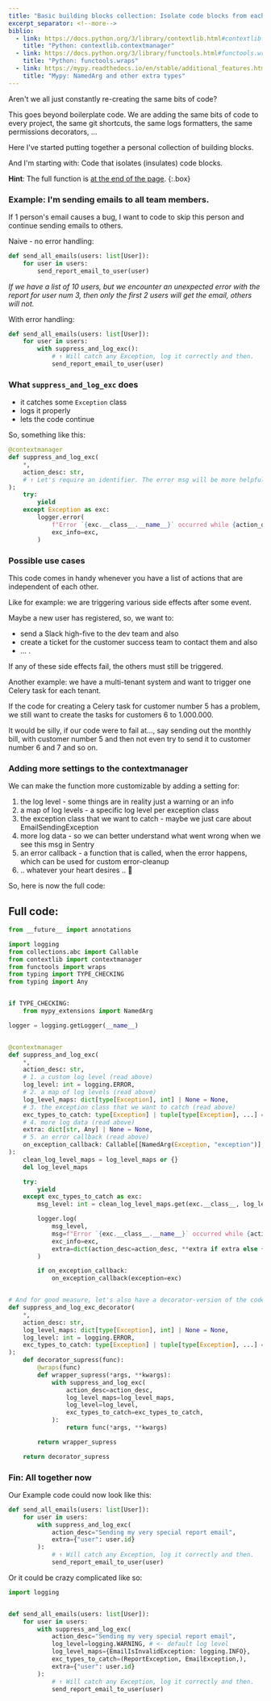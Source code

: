 ```yaml
---
title: "Basic building blocks collection: Isolate code blocks from each other?"
excerpt_separator: <!--more-->
biblio:
  - link: https://docs.python.org/3/library/contextlib.html#contextlib.contextmanager
    title: "Python: contextlib.contextmanager"
  - link: https://docs.python.org/3/library/functools.html#functools.wraps
    title: "Python: functools.wraps"
  - link: https://mypy.readthedocs.io/en/stable/additional_features.html#extended-callable-types
    title: "Mypy: NamedArg and other extra types"
---
```


Aren't we all just constantly re-creating the same bits of code?

This goes beyond boilerplate code. We are adding the same bits of code to every project, the same 
git shortcuts, the same logs formatters, the same permissions decorators, ... 

Here I've started putting together a personal collection of building blocks. 

And I'm starting with: Code that isolates (insulates) code blocks. 

<!--more-->

**Hint**: The full function is [at the end of the page](#full-code).
{:.box}

### Example: I'm sending emails to all team members. 

If 1 person's email causes a bug, I want to code to skip this person and continue sending emails to others.

Naive - no error handling:
```python
def send_all_emails(users: list[User]):
    for user in users:
        send_report_email_to_user(user)
```
*If we have a list of 10 users, but we encounter an unexpected error
with the report for user num 3, then only the first 2 users will get the email, others will not.*

With error handling:
```python
def send_all_emails(users: list[User]):
    for user in users:
        with suppress_and_log_exc():
            # ↑ Will catch any Exception, log it correctly and then. 
            send_report_email_to_user(user)
```

### What `suppress_and_log_exc` does

- it catches some `Exception` class
- logs it properly
- lets the code continue

So, something like this:

```python
@contextmanager
def suppress_and_log_exc(
    *,
    action_desc: str,
    # ↑ Let's require an identifier. The error msg will be more helpful this way.
):
    try:
        yield
    except Exception as exc:
        logger.error(
            f"Error `{exc.__class__.__name__}` occurred while {action_desc}",
            exc_info=exc,
        )
```

### Possible use cases

This code comes in handy whenever you have a list of actions that are independent of each other.

Like for example: we are triggering various side effects after some event.

Maybe a new user has registered, so, we want to:
- send a Slack high-five to the dev team and also 
- create a ticket for the customer success team to contact them and also 
- ... . 

If any of these side effects fail, the others must still be triggered.

Another example: we have a multi-tenant system and want to trigger one Celery task for each tenant.

If the code for creating a Celery task for customer number 5 has a problem, we still want to create the tasks for customers 6 to 1.000.000. 

It would be silly, if our code were to fail at...,  say sending out the monthly bill, with customer number 5 and then not even try to send it to customer number 6 and 7 and so on. 


### Adding more settings to the contextmanager

We can make the function more customizable by adding a setting for:
1. the log level - some things are in reality just a warning or an info
2. a map of log levels - a specific log level per exception class
3. the exception class that we want to catch - maybe we just care about EmailSendingException
4. more log data - so we can better understand what went wrong when we see this msg in Sentry
5. an error callback - a function that is called, when the error happens, which can be used for custom error-cleanup
6. .. whatever your heart desires .. 💖

So, here is now the full code:


## <a name="full-code"></a>Full code:

```py
from __future__ import annotations

import logging
from collections.abc import Callable
from contextlib import contextmanager
from functools import wraps
from typing import TYPE_CHECKING
from typing import Any


if TYPE_CHECKING:
    from mypy_extensions import NamedArg

logger = logging.getLogger(__name__)


@contextmanager
def suppress_and_log_exc(
    *,
    action_desc: str,
    # 1. a custom log level (read above)
    log_level: int = logging.ERROR,
    # 2. a map of log levels (read above)
    log_level_maps: dict[type[Exception], int] | None = None,
    # 3. the exception class that we want to catch (read above)
    exc_types_to_catch: type[Exception] | tuple[type[Exception], ...] = Exception,
    # 4. more log data (read above)
    extra: dict[str, Any] | None = None,
    # 5. an error callback (read above)
    on_exception_callback: Callable[[NamedArg(Exception, "exception")], None] | None = None,
):
    clean_log_level_maps = log_level_maps or {}
    del log_level_maps

    try:
        yield
    except exc_types_to_catch as exc:
        msg_level: int = clean_log_level_maps.get(exc.__class__, log_level)

        logger.log(
            msg_level,
            msg=f"Error `{exc.__class__.__name__}` occurred while {action_desc}",
            exc_info=exc,
            extra=dict(action_desc=action_desc, **extra if extra else {}),
        )

        if on_exception_callback:
            on_exception_callback(exception=exc)


# And for good measure, let's also have a decorator-version of the code            
def suppress_and_log_exc_decorator(
    *,
    action_desc: str,
    log_level_maps: dict[type[Exception], int] | None = None,
    log_level: int = logging.ERROR,
    exc_types_to_catch: type[Exception] | tuple[type[Exception], ...] = Exception,
):
    def decorator_supress(func):
        @wraps(func)
        def wrapper_supress(*args, **kwargs):
            with suppress_and_log_exc(
                action_desc=action_desc,
                log_level_maps=log_level_maps,
                log_level=log_level,
                exc_types_to_catch=exc_types_to_catch,
            ):
                return func(*args, **kwargs)

        return wrapper_supress

    return decorator_supress

```

### Fin: All together now

Our Example code could now look like this:

```python
def send_all_emails(users: list[User]):
    for user in users:
        with suppress_and_log_exc(
            action_desc="Sending my very special report email",
            extra={"user": user.id}
        ):
            # ↑ Will catch any Exception, log it correctly and then. 
            send_report_email_to_user(user)
```

Or it could be crazy complicated like so:

```python
import logging


def send_all_emails(users: list[User]):
    for user in users:
        with suppress_and_log_exc(
            action_desc="Sending my very special report email",
            log_level=logging.WARNING, # <- default log level
            log_level_maps={EmailIsInvalidException: logging.INFO},
            exc_types_to_catch=(ReportException, EmailException,),
            extra={"user": user.id}
        ):
            # ↑ Will catch any Exception, log it correctly and then. 
            send_report_email_to_user(user)
```

